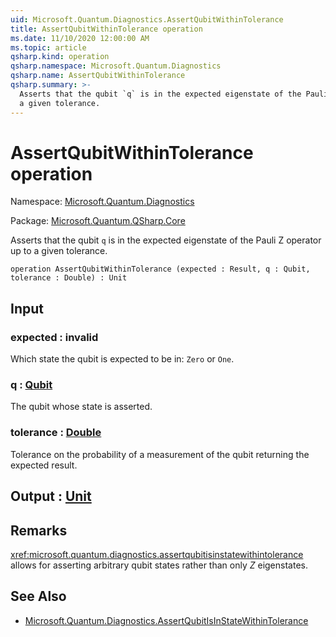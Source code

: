 ```yaml
---
uid: Microsoft.Quantum.Diagnostics.AssertQubitWithinTolerance
title: AssertQubitWithinTolerance operation
ms.date: 11/10/2020 12:00:00 AM
ms.topic: article
qsharp.kind: operation
qsharp.namespace: Microsoft.Quantum.Diagnostics
qsharp.name: AssertQubitWithinTolerance
qsharp.summary: >-
  Asserts that the qubit `q` is in the expected eigenstate of the Pauli Z operator up to
  a given tolerance.
---
```


# AssertQubitWithinTolerance operation

Namespace: [Microsoft.Quantum.Diagnostics](xref:Microsoft.Quantum.Diagnostics)

Package: [Microsoft.Quantum.QSharp.Core](https://nuget.org/packages/Microsoft.Quantum.QSharp.Core)


Asserts that the qubit `q` is in the expected eigenstate of the Pauli Z operator up toa given tolerance.

```qsharp
operation AssertQubitWithinTolerance (expected : Result, q : Qubit, tolerance : Double) : Unit
```


## Input

### expected : __invalid<Result>__

Which state the qubit is expected to be in: `Zero` or `One`.


### q : [Qubit](xref:microsoft.quantum.lang-ref.qubit)

The qubit whose state is asserted.


### tolerance : [Double](xref:microsoft.quantum.lang-ref.double)

Tolerance on the probability of a measurement of the qubit returning the expectedresult.



## Output : [Unit](xref:microsoft.quantum.lang-ref.unit)



## Remarks

<xref:microsoft.quantum.diagnostics.assertqubitisinstatewithintolerance> allows for assertingarbitrary qubit states rather than only $Z$ eigenstates.

## See Also

- [Microsoft.Quantum.Diagnostics.AssertQubitIsInStateWithinTolerance](xref:Microsoft.Quantum.Diagnostics.AssertQubitIsInStateWithinTolerance)